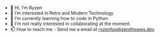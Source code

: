 - 👋 Hi, I’m Ryzen
- 👀 I’m interested in Retro and Modern Technology
- 🌱 I’m currently learning how to code in Python
- 💞️ I'm not really interested in collaborating at the moment.
- 📫 How to reach me - Send me a email at [ryzenfox@zenithpaws.dev](mailto:ryzenfox@zenithpaws.dev)

<!---
zenithpaws/zenithpaws is a ✨ special ✨ repository because its `README.md` (this file) appears on your GitHub profile.
You can click the Preview link to take a look at your changes.
--->
